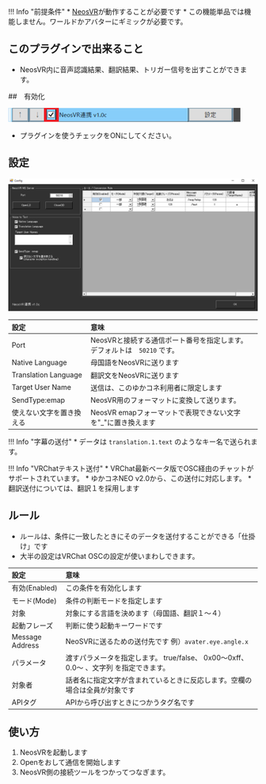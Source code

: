 !!! Info "前提条件"
    * [NeosVR](https://neos.com/)が動作することが必要です
    * この機能単品では機能しません。ワールドかアバターにギミックが必要です。

## このプラグインで出来ること

* NeosVR内に音声認識結果、翻訳結果、トリガー信号を出すことができます。

##　有効化

![NeosVR](images/plugin_neosvr_p1.png)

* プラグインを使うチェックをONにしてください。

## 設定

![NeosVR](images/plugin_neosvr_p2.png)

|設定|意味|
|:--|:---|
|Port|NeosVRと接続する通信ポート番号を指定します。デフォルトは　``50210`` です。|
|Native Language|母国語をNeosVRに送ります|
|Translation Language|翻訳文をNeosVRに送ります|
|Target User Name|送信は、このゆかコネ利用者に限定します|
|SendType:emap|NeosVR用のフォーマットに変換して送ります。|
|使えない文字を置き換える|NeosVR emapフォーマットで表現できない文字を"_"に置き換えます|

!!! Info "字幕の送付"
    * データは ``translation.1.text`` のようなキー名で送られます。
    
!!! Info "VRChatテキスト送付"
    * VRChat最新ベータ版でOSC経由のチャットがサポートされています。
    * ゆかコネNEO v2.0から、この送付に対応します。
    * 翻訳送付については、翻訳１を採用します

## ルール

* ルールは、条件に一致したときにそのデータを送付することができる「仕掛け」です
* 大半の設定はVRChat OSCの設定が使いまわしできます。

|設定|意味|
|:--|:---|
|有効(Enabled)|この条件を有効化します|
|モード(Mode)|条件の判断モードを指定します|
|対象|対象にする言語を決めます（母国語、翻訳１～４）|
|起動フレーズ|判断に使う起動キーワードです|
|Message Address|NeoSVRに送るための送付先です 例）``avater.eye.angle.x`` |
|パラメータ|渡すパラメータを指定します。 true/false、 0x00～0xff、0.0～ 、文字列 を指定できます。|
|対象者|話者名に指定文字が含まれているときに反応します。空欄の場合は全員が対象です|
|APIタグ|APIから呼び出すときにつかうタグ名です|

## 使い方
1. NeosVRを起動します
2. Openをおして通信を開始します
3. NeosVR側の接続ツールをつかってつなぎます。

